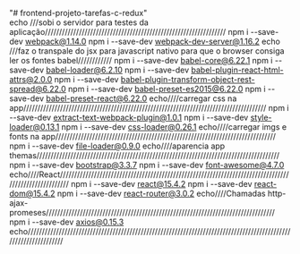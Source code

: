 "# frontend-projeto-tarefas-c-redux"
<br>
echo ///sobi o servidor para testes da aplicação////////////////////////////////////////////////////////////////
npm i --save-dev webpack@1.14.0 
npm i --save-dev webpack-dev-server@1.16.2
echo ///faz o transpale do jsx para javascript nativo para que o browser consiga ler os fontes babel////////////
npm i --save-dev babel-core@6.22.1 
npm i --save-dev babel-loader@6.2.10 
npm i --save-dev babel-plugin-react-html-attrs@2.0.0 
npm i --save-dev babel-plugin-transform-object-rest-spread@6.22.0
npm i --save-dev babel-preset-es2015@6.22.0 
npm i --save-dev babel-preset-react@6.22.0
echo////carregar css na app//////////////////////////////////////////////////////////////////////////////////////
npm i --save-dev extract-text-webpack-plugin@1.0.1
npm i --save-dev style-loader@0.13.1 
npm i --save-dev css-loader@0.26.1
echo////carregar imgs e fonts na app//////////////////////////////////////////////////////////////////////////////
npm i --save-dev file-loader@0.9.0
echo////aparencia app themas//////////////////////////////////////////////////////////////////////////////////////
npm i --save-dev bootstrap@3.3.7
npm i --save-dev font-awesome@4.7.0
echo////React//////////////////////////////////////////////////////////////////////////////////////////////////////
npm i --save-dev react@15.4.2
npm i --save-dev react-dom@15.4.2
npm i --save-dev react-router@3.0.2
echo////Chamadas http-ajax-promeses/////////////////////////////////////////////////////////////////////////////////
npm i --save-dev axios@0.15.3
echo////////////////////////////////////////////////////////////////////////////////////////////////////////////////
